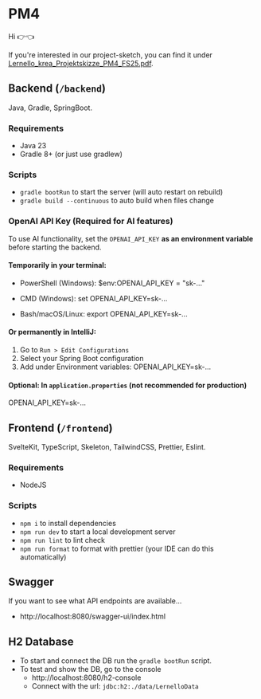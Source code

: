 # PM4

Hi 👉👈

If you're interested in our project-sketch, you can find it under [Lernello_krea_Projektskizze_PM4_FS25.pdf](documentation/Lernello_krea_Projektskizze_PM4_FS25.pdf).

## Backend (`/backend`)

Java, Gradle, SpringBoot.

### Requirements

- Java 23
- Gradle 8+ (or just use gradlew)

### Scripts

- `gradle bootRun` to start the server (will auto restart on rebuild)
- `gradle build --continuous` to auto build when files change

### OpenAI API Key (Required for AI features)

To use AI functionality, set the `OPENAI_API_KEY` **as an environment variable** before starting the backend.

#### Temporarily in your terminal:

- PowerShell (Windows):
  $env:OPENAI_API_KEY = "sk-..."

- CMD (Windows):
  set OPENAI_API_KEY=sk-...

- Bash/macOS/Linux:
  export OPENAI_API_KEY=sk-...

#### Or permanently in IntelliJ:

1. Go to `Run > Edit Configurations`
2. Select your Spring Boot configuration
3. Add under Environment variables:
   OPENAI_API_KEY=sk-...

#### Optional: In `application.properties` (not recommended for production)

OPENAI_API_KEY=sk-...

## Frontend (`/frontend`)

SvelteKit, TypeScript, Skeleton, TailwindCSS, Prettier, Eslint.

### Requirements

- NodeJS

### Scripts

- `npm i` to install dependencies
- `npm run dev` to start a local development server
- `npm run lint` to lint check
- `npm run format` to format with prettier (your IDE can do this automatically)

## Swagger

If you want to see what API endpoints are available...

- http://localhost:8080/swagger-ui/index.html

## H2 Database

- To start and connect the DB run the `gradle bootRun` script.
- To test and show the DB, go to the console
  - http://localhost:8080/h2-console
  - Connect with the url: `jdbc:h2:./data/LernelloData`
